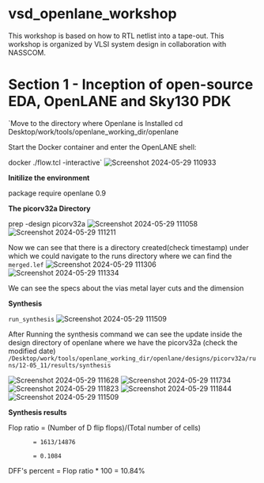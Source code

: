 # vsd_openlane_workshop
This workshop is based on how to RTL netlist into a tape-out. This workshop is organized by VLSI system design in collaboration with NASSCOM.
# Section 1 - Inception of open-source EDA, OpenLANE and Sky130 PDK 
`Move to the directory where Openlane is Installed
cd Desktop/work/tools/openlane_working_dir/openlane

Start the Docker container and enter the OpenLANE shell:

docker
./flow.tcl -interactive`
![Screenshot 2024-05-29 110933](https://github.com/chmvs/vsd_openlane_workshop/assets/129481779/252b9f00-5ab7-4bc4-8337-93a2a838a2da)

**Initilize the environment**

package require openlane 0.9

**The picorv32a Directory**

prep -design picorv32a
![Screenshot 2024-05-29 111058](https://github.com/chmvs/vsd_openlane_workshop/assets/129481779/6e7b5dbd-a2f9-49d6-bf05-15ad0c06a2e3)
![Screenshot 2024-05-29 111211](https://github.com/chmvs/vsd_openlane_workshop/assets/129481779/2d06997c-160b-42ae-a3b9-3df4cc474fa4)

Now we can see that there is a directory created(check timestamp) under which we could navigate to the runs directory where we can find the `merged.lef`
![Screenshot 2024-05-29 111306](https://github.com/chmvs/vsd_openlane_workshop/assets/129481779/c11615a8-f288-4079-a310-71fd2bbd4aed)
![Screenshot 2024-05-29 111334](https://github.com/chmvs/vsd_openlane_workshop/assets/129481779/7df6a0b8-c614-43b9-9e66-cf5b55c71dfc)

We can see the specs about the vias metal layer cuts and the dimension

**Synthesis**

`run_synthesis`
![Screenshot 2024-05-29 111509](https://github.com/chmvs/vsd_openlane_workshop/assets/129481779/969aeaba-202a-4186-bdbe-4d9c7860ff26)

After Running the synthesis command we can see the update inside the design directory of openlane where we have the picorv32a (check the modified date) `/Desktop/work/tools/openlane_working_dir/openlane/designs/picorv32a/runs/12-05_11/results/synthesis`

![Screenshot 2024-05-29 111628](https://github.com/chmvs/vsd_openlane_workshop/assets/129481779/ec64db54-4a96-4754-b37e-4bc28389766d)
![Screenshot 2024-05-29 111734](https://github.com/chmvs/vsd_openlane_workshop/assets/129481779/079a54c6-989a-4d77-bdfa-fdd75db46b6a)
![Screenshot 2024-05-29 111823](https://github.com/chmvs/vsd_openlane_workshop/assets/129481779/806ba9ce-1467-4641-8d3c-1e72a751f36e)
![Screenshot 2024-05-29 111844](https://github.com/chmvs/vsd_openlane_workshop/assets/129481779/830d8bb5-d8f1-4c17-a2f9-091aa8187e4d)
![Screenshot 2024-05-29 111509](https://github.com/chmvs/vsd_openlane_workshop/assets/129481779/e5eaf253-4f59-43a3-b3d1-ab4941d73fad)

**Synthesis results**

Flop ratio = (Number of D flip flops)/(Total number of cells)

           = 1613/14876
           
           = 0.1084

DFF's percent = Flop ratio * 100 = 10.84%           

           










